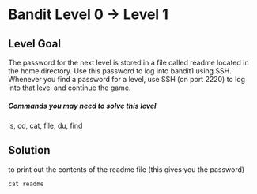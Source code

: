 
# Bandit Level 0 → Level 1
## Level Goal

The password for the next level is stored in a file called readme located in the home directory. Use this password to log into bandit1 using SSH. Whenever you find a password for a level, use SSH (on port 2220) to log into that level and continue the game.
##### Commands you may need to solve this level
ls, cd, cat, file, du, find

## Solution


to print out the contents of the readme file (this gives you the password)
```
cat readme
```
